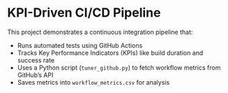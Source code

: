 # KPI-Driven CI/CD Pipeline

This project demonstrates a continuous integration pipeline that:
- Runs automated tests using GitHub Actions
- Tracks Key Performance Indicators (KPIs) like build duration and success rate
- Uses a Python script (`tuner_github.py`) to fetch workflow metrics from GitHub’s API
- Saves metrics into `workflow_metrics.csv` for analysis
